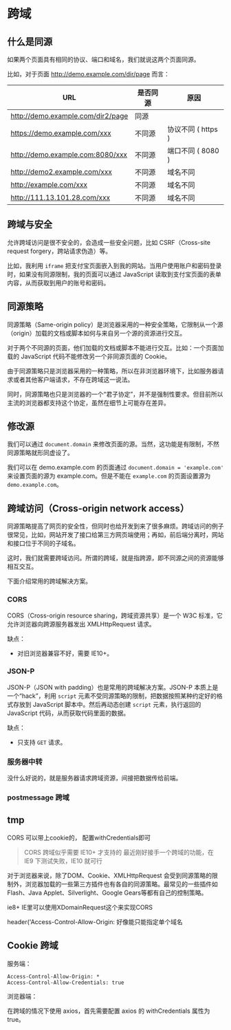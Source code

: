 # 跨域

## 什么是同源

如果两个页面具有相同的协议、端口和域名，我们就说这两个页面同源。

比如，对于页面 http://demo.example.com/dir/page 而言：

URL	| 是否同源 | 原因
-- | -- | -- |
http://demo.example.com/dir2/page |	同源 | 
https://demo.example.com/xxx | 不同源 | 协议不同 ( https )
http://demo.example.com:8080/xxx | 不同源 | 端口不同 ( 8080 )
http://demo2.example.com/xxx | 不同源 | 域名不同
http://example.com/xxx | 不同源 | 域名不同
http://111.13.101.28.com/xxx | 不同源 | 域名不同

## 跨域与安全

允许跨域访问是很不安全的，会造成一些安全问题，比如 CSRF（Cross-site request forgery，跨站请求伪造）等。

比如，我利用 `iframe` 把支付宝页面嵌入到我的网站。当用户使用账户和密码登录时，如果没有同源限制，我的页面可以通过 JavaScript 读取到支付宝页面的表单内容，从而获取到用户的账号和密码。

## 同源策略

同源策略（Same-origin policy）是浏览器采用的一种安全策略，它限制从一个源（origin）加载的文档或脚本如何与来自另一个源的资源进行交互。

对于两个不同源的页面，他们加载的文档或脚本不能进行交互。比如：一个页面加载的 JavaScript 代码不能修改另一个非同源页面的 Cookie。

由于同源策略只是浏览器采用的一种策略，所以在非浏览器环境下，比如服务器请求或者其他客户端请求，不存在跨域这一说法。

同时，同源策略也只是浏览器的一个“君子协定”，并不是强制性要求。但目前所以主流的浏览器都支持这个协定，虽然在细节上可能存在差异。

## 修改源

我们可以通过 `document.domain` 来修改页面的源。当然，这功能是有限制，不然同源策略就形同虚设了。

我们可以在 demo.example.com 的页面通过 `document.domain = 'example.com'` 来设置页面的源为 example.com。但是不能在 `example.com` 的页面设置源为 `demo.example.com`。

## 跨域访问（Cross-origin network access）

同源策略提高了网页的安全性，但同时也给开发到来了很多麻烦。跨域访问的例子很常见，比如，网站开发了接口给第三方网页端使用；再如，前后端分离时，网站和接口位于不同的子域名。

这时，我们就需要跨域访问。所谓的跨域，就是指跨源，即不同源之间的资源能够相互交互。

下面介绍常用的跨域解决方案。

### CORS

CORS（Cross-origin resource sharing，跨域资源共享）是一个 W3C 标准，它允许浏览器向跨源服务器发出 XMLHttpRequest 请求。

缺点：

* 对旧浏览器兼容不好，需要 IE10+。

### JSON-P

JSON-P（JSON with padding）也是常用的跨域解决方案。JSON-P 本质上是一个“hack”，利用 `script` 元素不受同源策略的限制，把数据按照某种约定好的格式存放到 JavaScript 脚本中。然后再动态创建 `script` 元素，执行返回的 JavaScript 代码，从而获取代码里面的数据。

缺点：

* 只支持 `GET` 请求。

### 服务器中转

没什么好说的，就是服务器请求跨域资源，间接把数据传给前端。

### postmessage 跨域





## tmp

CORS 可以带上cookie的， 配置withCredentials即可

> CORS 跨域似乎需要 IE10+ 才支持的
最近刚好接手一个跨域的功能，在 IE9 下测试失败，IE10 就可行

对于浏览器来说，除了DOM、Cookie、XMLHttpRequest 会受到同源策略的限制外，浏览器加载的一些第三方插件也有各自的同源策略。最常见的一些插件如 Flash、Java Applet、Silverlight、Google Gears等都有自己的控制策略。

ie8+ IE里可以使用XDomainRequest这个来实现CORS

header('Access-Control-Allow-Origin: 好像能只能指定单个域名







## Cookie 跨域

服务端：

```
Access-Control-Allow-Origin: *
Access-Control-Allow-Credentials: true
```

浏览器端：


在跨域的情况下使用 axios，首先需要配置 axios 的 withCredentials 属性为 true。

